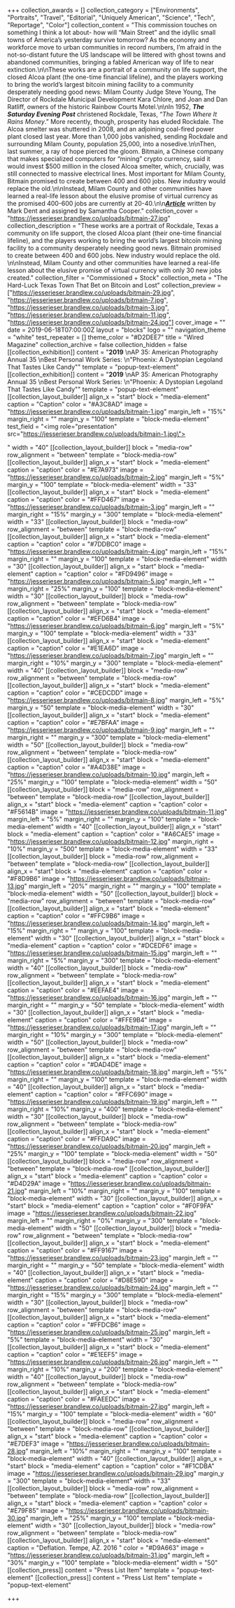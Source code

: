 +++
collection_awards = []
collection_category = ["Environments", "Portraits", "Travel", "Editorial", "Uniquely American", "Science", "Tech", "Reportage", "Color"]
collection_content = "This commission touches on something I think a lot about- how will “Main Street” and the idyllic small towns of America’s yesterday survive tomorrow? As the economy and workforce move to urban communities in record numbers, I’m afraid in the not-so-distant future the US landscape will be littered with ghost towns and abandoned communities, bringing a fabled American way of life to near extinction.\n\nThese works are a portrait of a community on life support, the closed Alcoa plant (the one-time financial lifeline), and the players working to bring the world’s largest bitcoin mining facility to a community desperately needing good news: Milam County Judge Steve Young, The Director of Rockdale Municipal Development Kara Chlore, and Joan and Dan Ratliff, owners of the historic Rainbow Courts Motel.\n\nIn 1952, **_The Saturday Evening Post_** christened Rockdale, Texas, “_The Town Where It Rains Money_.” More recently, though, prosperity has eluded Rockdale. The Alcoa smelter was shuttered in 2008, and an adjoining coal-fired power plant closed last year. More than 1,000 jobs vanished, sending Rockdale and surrounding Milam County, population 25,000, into a nosedive.\n\nThen, last summer, a ray of hope pierced the gloom. Bitmain, a Chinese company that makes specialized computers for “mining” crypto currency, said it would invest $500 million in the closed Alcoa smelter, which, crucially, was still connected to massive electrical lines. Most important for Milam County, Bitmain promised to create between 400 and 600 jobs. New industry would replace the old.\n\nInstead, Milam County and other communities have learned a real-life lesson about the elusive promise of virtual currency as the promised 400-600 jobs are currently at 20-40.\n\n[**_Article_**](https://www.wired.com/story/hard-luck-texas-town-bet-bitcoin-lost/) written by Mark Dent and assigned by Samantha Cooper."
collection_cover = "https://jesserieser.brandlew.co/uploads/bitmain-27.jpg"
collection_description = "These works are a portrait of Rockdale, Texas a community on life support, the closed Alcoa plant (their one-time financial lifeline), and the players working to bring the world’s largest bitcoin mining facility to a community desperately needing good news. Bitmain promised to create between 400 and 600 jobs. New industry would replace the old. \n\nInstead, Milam County and other communities have learned a real-life lesson about the elusive promise of virtual currency with only 30 new jobs created."
collection_filter = "Commissioned + Stock"
collection_meta = "The Hard-Luck Texas Town That Bet on Bitcoin and Lost"
collection_preview = ["https://jesserieser.brandlew.co/uploads/bitmain-29.jpg", "https://jesserieser.brandlew.co/uploads/bitmain-7.jpg", "https://jesserieser.brandlew.co/uploads/bitmain-3.jpg", "https://jesserieser.brandlew.co/uploads/bitmain-11.jpg", "https://jesserieser.brandlew.co/uploads/bitmain-24.jpg"]
cover_image = ""
date = 2019-06-18T07:00:00Z
layout = "blocks"
logo = ""
navigation_theme = "white"
test_repeater = []
theme_color = "#D2DEE7"
title = "Wired Magazine"
collection_archive = false
collection_hidden = false
[[collection_exhibition]]
content = "**2019**  \nAP 35: American Photography Annual 35  \nBest Personal Work Series:  \n\"Phoenix: A Dystopian Legoland That Tastes Like Candy\""
template = "popup-text-element"
[[collection_exhibition]]
content = "**2019**  \nAP 35: American Photography Annual 35  \nBest Personal Work Series:  \n\"Phoenix: A Dystopian Legoland That Tastes Like Candy\""
template = "popup-text-element"
[[collection_layout_builder]]
align_x = "start"
block = "media-element"
caption = "Caption"
color = "#A3C8AD"
image = "https://jesserieser.brandlew.co/uploads/bitmain-1.jpg"
margin_left = "15%"
margin_right = ""
margin_y = "100"
template = "block-media-element"
test_field = "</div></label><img role=\"presentation\" src=\"https://jesserieser.brandlew.co/uploads/bitmain-1.jpg\"><div><label>"
width = "40"
[[collection_layout_builder]]
block = "media-row"
row_alignment = "between"
template = "block-media-row"
[[collection_layout_builder]]
align_x = "start"
block = "media-element"
caption = "caption"
color = "#E7A973"
image = "https://jesserieser.brandlew.co/uploads/bitmain-2.jpg"
margin_left = "5%"
margin_y = "100"
template = "block-media-element"
width = "33"
[[collection_layout_builder]]
align_x = "start"
block = "media-element"
caption = "caption"
color = "#FFD467"
image = "https://jesserieser.brandlew.co/uploads/bitmain-3.jpg"
margin_left = ""
margin_right = "15%"
margin_y = "300"
template = "block-media-element"
width = "33"
[[collection_layout_builder]]
block = "media-row"
row_alignment = "between"
template = "block-media-row"
[[collection_layout_builder]]
align_x = "start"
block = "media-element"
caption = "caption"
color = "#7DDBC0"
image = "https://jesserieser.brandlew.co/uploads/bitmain-4.jpg"
margin_left = "15%"
margin_right = ""
margin_y = "100"
template = "block-media-element"
width = "30"
[[collection_layout_builder]]
align_x = "start"
block = "media-element"
caption = "caption"
color = "#FD9496"
image = "https://jesserieser.brandlew.co/uploads/bitmain-5.jpg"
margin_left = ""
margin_right = "25%"
margin_y = "100"
template = "block-media-element"
width = "30"
[[collection_layout_builder]]
block = "media-row"
row_alignment = "between"
template = "block-media-row"
[[collection_layout_builder]]
align_x = "start"
block = "media-element"
caption = "caption"
color = "#EFD6B4"
image = "https://jesserieser.brandlew.co/uploads/bitmain-6.jpg"
margin_left = "5%"
margin_y = "100"
template = "block-media-element"
width = "33"
[[collection_layout_builder]]
align_x = "start"
block = "media-element"
caption = "caption"
color = "#E1EA6D"
image = "https://jesserieser.brandlew.co/uploads/bitmain-7.jpg"
margin_left = ""
margin_right = "10%"
margin_y = "300"
template = "block-media-element"
width = "40"
[[collection_layout_builder]]
block = "media-row"
row_alignment = "between"
template = "block-media-row"
[[collection_layout_builder]]
align_x = "start"
block = "media-element"
caption = "caption"
color = "#CEDCDD"
image = "https://jesserieser.brandlew.co/uploads/bitmain-8.jpg"
margin_left = "5%"
margin_y = "50"
template = "block-media-element"
width = "30"
[[collection_layout_builder]]
align_x = "start"
block = "media-element"
caption = "caption"
color = "#E7BFAA"
image = "https://jesserieser.brandlew.co/uploads/bitmain-9.jpg"
margin_left = ""
margin_right = ""
margin_y = "300"
template = "block-media-element"
width = "50"
[[collection_layout_builder]]
block = "media-row"
row_alignment = "between"
template = "block-media-row"
[[collection_layout_builder]]
align_x = "start"
block = "media-element"
caption = "caption"
color = "#A4D38E"
image = "https://jesserieser.brandlew.co/uploads/bitmain-10.jpg"
margin_left = "25%"
margin_y = "100"
template = "block-media-element"
width = "50"
[[collection_layout_builder]]
block = "media-row"
row_alignment = "between"
template = "block-media-row"
[[collection_layout_builder]]
align_x = "start"
block = "media-element"
caption = "caption"
color = "#F5614B"
image = "https://jesserieser.brandlew.co/uploads/bitmain-11.jpg"
margin_left = "5%"
margin_right = ""
margin_y = "100"
template = "block-media-element"
width = "40"
[[collection_layout_builder]]
align_x = "start"
block = "media-element"
caption = "caption"
color = "#A6CAE5"
image = "https://jesserieser.brandlew.co/uploads/bitmain-12.jpg"
margin_right = "10%"
margin_y = "500"
template = "block-media-element"
width = "33"
[[collection_layout_builder]]
block = "media-row"
row_alignment = "between"
template = "block-media-row"
[[collection_layout_builder]]
align_x = "start"
block = "media-element"
caption = "caption"
color = "#F8D9B6"
image = "https://jesserieser.brandlew.co/uploads/bitmain-13.jpg"
margin_left = "20%"
margin_right = ""
margin_y = "100"
template = "block-media-element"
width = "50"
[[collection_layout_builder]]
block = "media-row"
row_alignment = "between"
template = "block-media-row"
[[collection_layout_builder]]
align_x = "start"
block = "media-element"
caption = "caption"
color = "#FFC9B6"
image = "https://jesserieser.brandlew.co/uploads/bitmain-14.jpg"
margin_left = "15%"
margin_right = ""
margin_y = "100"
template = "block-media-element"
width = "30"
[[collection_layout_builder]]
align_x = "start"
block = "media-element"
caption = "caption"
color = "#DCEDF6"
image = "https://jesserieser.brandlew.co/uploads/bitmain-15.jpg"
margin_left = ""
margin_right = "5%"
margin_y = "300"
template = "block-media-element"
width = "40"
[[collection_layout_builder]]
block = "media-row"
row_alignment = "between"
template = "block-media-row"
[[collection_layout_builder]]
align_x = "start"
block = "media-element"
caption = "caption"
color = "#EEFAE4"
image = "https://jesserieser.brandlew.co/uploads/bitmain-16.jpg"
margin_left = ""
margin_right = ""
margin_y = "50"
template = "block-media-element"
width = "30"
[[collection_layout_builder]]
align_x = "start"
block = "media-element"
caption = "caption"
color = "#FFE9B4"
image = "https://jesserieser.brandlew.co/uploads/bitmain-17.jpg"
margin_left = ""
margin_right = "10%"
margin_y = "300"
template = "block-media-element"
width = "50"
[[collection_layout_builder]]
block = "media-row"
row_alignment = "between"
template = "block-media-row"
[[collection_layout_builder]]
align_x = "start"
block = "media-element"
caption = "caption"
color = "#DAD4DE"
image = "https://jesserieser.brandlew.co/uploads/bitmain-18.jpg"
margin_left = "5%"
margin_right = ""
margin_y = "100"
template = "block-media-element"
width = "40"
[[collection_layout_builder]]
align_x = "start"
block = "media-element"
caption = "caption"
color = "#FFC690"
image = "https://jesserieser.brandlew.co/uploads/bitmain-19.jpg"
margin_left = ""
margin_right = "10%"
margin_y = "400"
template = "block-media-element"
width = "30"
[[collection_layout_builder]]
block = "media-row"
row_alignment = "between"
template = "block-media-row"
[[collection_layout_builder]]
align_x = "start"
block = "media-element"
caption = "caption"
color = "#FFDA9C"
image = "https://jesserieser.brandlew.co/uploads/bitmain-20.jpg"
margin_left = "25%"
margin_y = "100"
template = "block-media-element"
width = "50"
[[collection_layout_builder]]
block = "media-row"
row_alignment = "between"
template = "block-media-row"
[[collection_layout_builder]]
align_x = "start"
block = "media-element"
caption = "caption"
color = "#D4D29A"
image = "https://jesserieser.brandlew.co/uploads/bitmain-21.jpg"
margin_left = "10%"
margin_right = ""
margin_y = "100"
template = "block-media-element"
width = "30"
[[collection_layout_builder]]
align_x = "start"
block = "media-element"
caption = "caption"
color = "#F0F9FA"
image = "https://jesserieser.brandlew.co/uploads/bitmain-22.jpg"
margin_left = ""
margin_right = "0%"
margin_y = "300"
template = "block-media-element"
width = "50"
[[collection_layout_builder]]
block = "media-row"
row_alignment = "between"
template = "block-media-row"
[[collection_layout_builder]]
align_x = "start"
block = "media-element"
caption = "caption"
color = "#FF9167"
image = "https://jesserieser.brandlew.co/uploads/bitmain-23.jpg"
margin_left = ""
margin_right = ""
margin_y = "50"
template = "block-media-element"
width = "40"
[[collection_layout_builder]]
align_x = "start"
block = "media-element"
caption = "caption"
color = "#D8E59D"
image = "https://jesserieser.brandlew.co/uploads/bitmain-24.jpg"
margin_left = ""
margin_right = "15%"
margin_y = "300"
template = "block-media-element"
width = "30"
[[collection_layout_builder]]
block = "media-row"
row_alignment = "between"
template = "block-media-row"
[[collection_layout_builder]]
align_x = "start"
block = "media-element"
caption = "caption"
color = "#FFDCB6"
image = "https://jesserieser.brandlew.co/uploads/bitmain-25.jpg"
margin_left = "5%"
template = "block-media-element"
width = "30"
[[collection_layout_builder]]
align_x = "start"
block = "media-element"
caption = "caption"
color = "#E1EEF5"
image = "https://jesserieser.brandlew.co/uploads/bitmain-26.jpg"
margin_left = ""
margin_right = "10%"
margin_y = "200"
template = "block-media-element"
width = "40"
[[collection_layout_builder]]
block = "media-row"
row_alignment = "between"
template = "block-media-row"
[[collection_layout_builder]]
align_x = "start"
block = "media-element"
caption = "caption"
color = "#FAEEDC"
image = "https://jesserieser.brandlew.co/uploads/bitmain-27.jpg"
margin_left = "15%"
margin_y = "100"
template = "block-media-element"
width = "60"
[[collection_layout_builder]]
block = "media-row"
row_alignment = "between"
template = "block-media-row"
[[collection_layout_builder]]
align_x = "start"
block = "media-element"
caption = "caption"
color = "#E7DEF3"
image = "https://jesserieser.brandlew.co/uploads/bitmain-28.jpg"
margin_left = "10%"
margin_right = ""
margin_y = "100"
template = "block-media-element"
width = "40"
[[collection_layout_builder]]
align_x = "start"
block = "media-element"
caption = "caption"
color = "#F1CDBA"
image = "https://jesserieser.brandlew.co/uploads/bitmain-29.jpg"
margin_y = "300"
template = "block-media-element"
width = "33"
[[collection_layout_builder]]
block = "media-row"
row_alignment = "between"
template = "block-media-row"
[[collection_layout_builder]]
align_x = "start"
block = "media-element"
caption = "caption"
color = "#E79F85"
image = "https://jesserieser.brandlew.co/uploads/bitmain-30.jpg"
margin_left = "25%"
margin_y = "100"
template = "block-media-element"
width = "30"
[[collection_layout_builder]]
block = "media-row"
row_alignment = "between"
template = "block-media-row"
[[collection_layout_builder]]
align_x = "start"
block = "media-element"
caption = "Deflation. Tempe, AZ. 2016 "
color = "#D9A663"
image = "https://jesserieser.brandlew.co/uploads/bitmain-31.jpg"
margin_left = "30%"
margin_y = "100"
template = "block-media-element"
width = "50"
[[collection_press]]
content = "Press List Item"
template = "popup-text-element"
[[collection_press]]
content = "Press List Item"
template = "popup-text-element"

+++
